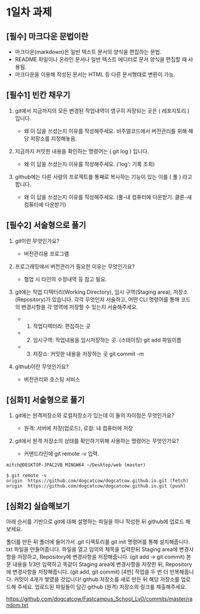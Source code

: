 # 1일차 과제

## [필수] 마크다운 문법이란
- 마크다운(markdown)은 일반 텍스트 문서의 양식을 편집하는 문법. 
- README 파일이나 온라인 문서나 일반 텍스트 에디터로 문서 양식을 편집할 때 사용됨.
- 마크다운을 이용해 작성된 문서는 HTML 등 다른 문서형태로 변환이 가능.

## [필수1] 빈칸 채우기

1. git에서 지금까지의 모든 변경된 작업내역이 영구히 저장되는 곳은 ( 레포지토리   ) 입니다.
    - 왜 이 답을 쓰셨는지 이유를 작성해주세요. 
비주얼코드에서 버전관리를 위해 해당 저장소를 지정해놓음.

2. 지금까지 커밋한 내용을 확인하는 명령어는 (  git log   ) 입니다.
    - 왜 이 답을 쓰셨는지 이유를 작성해주세요. ('log': 기록 조회)

3. github에는 다른 사람의 프로젝트를 통째로 복사하는 기능이 있는 이를 (  풀  ) 라고 합니다.
    - 왜 이 답을 쓰셨는지 이유를 작성해주세요. (풀-내 컴퓨터에 다운받기. 클론-새 컴퓨터에 다운받기) 

## [필수2] 서술형으로 풀기
1. git이란 무엇인가요?  
    - 버전관리용 프로그램

2. 프로그래밍에서 버전관리가 필요한 이유는 무엇인가요? 
    - 협업 시 타인의 수정내역 등 참고 필요.

3. git에는 작업 디텍터리(Working Directory), 임시 구역(Staging area), 저장소(Repository)가 있습니다. 
각각 무엇인지 서술하고, 어떤 CLI 명령어를 통해 코드의 변경사항을 각 영역에 저장할 수 있는지 서술해주세요.

    - 1) 작업디렉터리:  편집하는 곳     
    - 2) 임시구역:  작업내용을 임시저장하는 곳. (스테이징)  git add 파일이름
    - 3) 저장소: 커밋한 내용을 저장하는 곳    git commit -m

4. github이란 무엇인가요?
    - 버전관리와 호스팅 서비스 


## [심화1] 서술형으로 풀기
1. git에는 원격저장소와 로컬저장소가 있는데 이 둘의 차이점은 무엇인가요? 
    - 원격: 서버에 저장(업로드), 로컬: 내 컴퓨터에 저장
    
2. git에서 원격 저장소의 상태를 확인하기위해 사용하는 명령어는 무엇인가요?
    - 커맨드라인에 git remote -v 입력. 
 
```git 
mitch@DESKTOP-JPAC2VB MINGW64 ~/Desktop/web (master)

$ git remote -v
origin  https://github.com/dogcatcow/dogcatcow.github.io.git (fetch)
origin  https://github.com/dogcatcow/dogcatcow.github.io.git (push)
```
 
 
## [심화2] 실습해보기
아래 순서를 기반으로 git에 대해 설명하는 파일을 하나 작성한 뒤 github에 업로드 해보세요.

폴더를 만든 뒤 폴더에 들어가서 .git 디렉토리를 git init 명령어를 통해 설치해줍니다.
txt 파일을 만들어줍니다.
파일을 열고 임의의 제목을 입력한뒤 Staging area에 변경사항을 저장하고, Repository에 변경사항을 저장해줍니다. (git add -> git commit)
본문 내용을 1/3만 입력하고 똑같이 Staging area에 변경사항을 저장한 뒤, Repository에 변경사항을 저장해줍니다. (git add, git commit)
[4번] 작업을 두 번 더 반복해줍니다. 
커밋이 4개가 쌓였을 것입니다! github 저장소를 새로 만든 뒤 해당 저장소를 업로드해 주세요.
업로드된 파일들이 담긴 github (원격) 저장소의 링크를 제출해주세요.


https://github.com/dogcatcow/Fastcampus_School_Lv0/commits/master/random.txt
